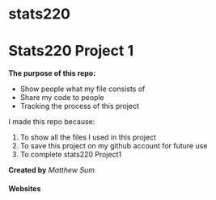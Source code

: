# stats220
<h1> Stats220 Project 1  </h1>

**The purpose of this repo:**
<ul>
  <li> Show people what my file consists of </li>
  <li> Share my code to people </li>
  <li> Tracking the process of this project </li>
  </ul
  
  I made this repo because:
  <ol>
  <li> To show all the files I used in this project </li>
  <li> To save this project on my github account for future use </li>
  <li> To complete stats220 Project1 </li>  
  </ol>
  
 
  **Created by** *Matthew Sum*
  
  <h4> Websites </h4>
